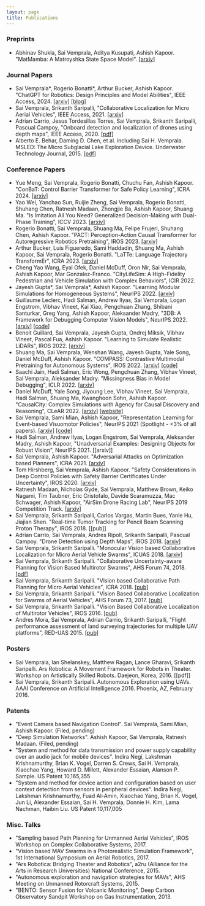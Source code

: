 ```yaml
---
layout: page
title: Publications
---
```


### Preprints


* Abhinav Shukla, Sai Vemprala, Aditya Kusupati, Ashish Kapoor. "MatMamba: A Matroyshka State Space Model". [[arxiv]](https://arxiv.org/abs/2410.06718)

### Journal Papers

* Sai Vemprala*, Rogerio Bonatti*, Arthur Bucker, Ashish Kapoor. "ChatGPT for Robotics: Design Principles and Model Abilities", IEEE Access, 2024. [[arxiv]](https://arxiv.org/abs/2306.17582) [[blog]](aka.ms/ChatGPT-Robotics)
* Sai Vemprala, Srikanth Saripalli, "Collaborative Localization for Micro Aerial Vehicles", IEEE Access, 2021. [[arxiv]](https://arxiv.org/abs/1905.02648)
* Adrian Carrio, Jesus Tordesillas Torres, Sai Vemprala, Srikanth Saripalli, Pascual Campoy, "Onboard detection and localization of drones using depth maps", IEEE Access, 2020. [[pdf]](https://ieeexplore.ieee.org/stamp/stamp.jsp?tp=&arnumber=8984298)
* Alberto E. Behar, Daming D. Chen, et al. including Sai H. Vemprala. MSLED: The Micro Subglacial Lake Exploration Device. Underwater Technology Journal, 2015. [[pdf]](https://www.ingentaconnect.com/content/sut/unwt/2015/00000033/00000001/art00002;jsessionid=agvzc52cz6vi.x-ic-live-01#)

### Conference Papers

* Yue Meng, Sai Vemprala, Rogerio Bonatti, Chuchu Fan, Ashish Kapoor. "ConBaT: Control Barrier Transformer for Safe Policy Learning", ICRA 2024. [[arxiv]](https://arxiv.org/abs/2303.04212)
* Yao Wei, Yanchao Sun, Ruijie Zheng, Sai Vemprala, Rogerio Bonatti, Shuhang Chen, Ratnesh Madaan, Zhongjie Ba, Ashish Kapoor, Shuang Ma. "Is Imitation All You Need? Generalized Decision-Making with Dual-Phase Training", ICCV 2023. [[arxiv]](https://arxiv.org/abs/2307.07909)
* Rogerio Bonatti, Sai Vemprala, Shuang Ma, Felipe Frujeri, Shuhang Chen, Ashish Kapoor. "PACT: Perception-Action Causal Transformer for Autoregressive Robotics Pretraining", IROS 2023. [[arxiv]](https://arxiv.org/abs/2209.11133)
* Arthur Bucker, Luis Figueredo, Sami Haddadin, Shuang Ma, Ashish Kapoor, Sai Vemprala, Rogerio Bonatti. "LaTTe: Language Trajectory TransformEr", ICRA 2023. [[arxiv]](https://arxiv.org/abs/2208.02918)
* Cheng Yao Wang, Eyal Ofek, Daniel McDuff, Oron Nir, Sai Vemprala, Ashish Kapoor, Mar Gonzalez-Franco. "CityLifeSim: A High-Fidelity Pedestrian and Vehicle Simulation with Complex Behaviors", ICIR 2022.
* Jayesh Gupta*, Sai Vemprala*, Ashish Kapoor. "Learning Modular Simulations for Homogeneous Systems", NeurIPS 2022. [[arxiv]](https://arxiv.org/abs/2210.16294)
* Guillaume Leclerc, Hadi Salman, Andrew Ilyas, Sai Vemprala, Logan Engstrom, Vibhav Vineet, Kai Xiao, Pengchuan Zhang, Shibani Santurkar, Greg Yang, Ashish Kapoor, Aleksander Madry, "3DB: A Framework for Debugging Computer Vision Models", NeurIPS 2022. [[arxiv]](https://arxiv.org/abs/2106.03805) [[code]](https://github.com/3db/3db)
* Benoit Guillard, Sai Vemprala, Jayesh Gupta, Ondrej Miksik, Vibhav Vineet, Pascal Fua, Ashish Kapoor. "Learning to Simulate Realistic LiDARs", IROS 2022. [[arxiv]](https://arxiv.org/abs/2209.10986)
* Shuang Ma, Sai Vemprala, Wenshan Wang, Jayesh Gupta, Yale Song, Daniel McDuff, Ashish Kapoor. "COMPASS: Contrastive Multimodal Pretraining for Autonomous Systems", IROS 2022. [[arxiv]](https://arxiv.org/abs/2203.15788) [[code]](https://github.com/microsoft/COMPASS)
* Saachi Jain, Hadi Salman, Eric Wong, Pengchuan Zhang, Vibhav Vineet, Sai Vemprala, Aleksander Madry. "Missingness Bias in Model Debugging", ICLR 2022. [[arxiv]](https://arxiv.org/abs/2204.08945)
* Daniel McDuff, Yale Song, Jiyoung Lee, Vibhav Vineet, Sai Vemprala, Hadi Salman, Shuang Ma, Kwanghoon Sohn, Ashish Kapoor. "CausalCity: Complex Simulations with Agency for Causal Discovery and Reasoning", CLeAR 2022. [[arxiv]](https://arxiv.org/abs/2106.13364) [[website]](https://causalcity.github.io)
* Sai Vemprala, Sami Mian, Ashish Kapoor, "Representation Learning for Event-based Visuomotor Policies", NeurIPS 2021 (Spotlight - <3% of all papers). [[arxiv]](https://arxiv.org/abs/2103.00806) [[code]](https://github.com/microsoft/event-vae-rl)
* Hadi Salman, Andrew Ilyas, Logan Engstrom, Sai Vemprala, Aleksander Madry, Ashish Kapoor, "Unadversarial Examples: Designing Objects for Robust Vision", NeurIPS 2021. [[arxiv]]
* Sai Vemprala, Ashish Kapoor. "Adversarial Attacks on Optimization based Planners", ICRA 2021. [[arxiv]](https://arxiv.org/abs/2011.00095s)
* Tom Hirshberg, Sai Vemprala, Ashish Kapoor. "Safety Considerations in Deep Control Policies with Safety Barrier Certificates Under Uncertainty", IROS 2020. [[arxiv]](https://arxiv.org/abs/2001.08198)
* Ratnesh Madaan, Nicholas Gyde, Sai Vemprala, Matthew Brown, Keiko Nagami, Tim Taubner, Eric Cristofalo, Davide Scaramuzza, Mac Schwager, Ashish Kapoor, "AirSim Drone Racing Lab", NeurIPS 2019 Competition Track. [[arxiv]](https://arxiv.org/abs/2003.05654)
* Sai Vemprala, Srikanth Saripalli, Carlos Vargas, Martin Bues, Yanle Hu, Jiajian Shen. "Real-time Tumor Tracking for Pencil Beam Scanning Proton Therapy", IROS 2018. [[pub]]
* Adrian Carrio, Sai Vemprala, Andres Ripoll, Srikanth Saripalli, Pascual Campoy. "Drone Detection using Depth Maps", IROS 2018. [[arxiv]](https://arxiv.org/abs/1808.00259)
* Sai Vemprala, Srikanth Saripalli. "Monocular Vision based Collaborative Localization for Micro Aerial Vehicle Swarms", ICUAS 2018. [[arxiv]](https://arxiv.org/abs/1804.02510)
* Sai Vemprala, Srikanth Saripalli. "Collaborative Uncertainty-aware Planning for Vision Based Multirotor Swarms", AHS Forum 74, 2018. [[pdf]]()
* Sai Vemprala, Srikanth Saripalli. "Vision based Collaborative Path Planning for Micro Aerial Vehicles", ICRA 2018. [[pub]]()
* Sai Vemprala, Srikanth Saripalli. "Vision Based Collaborative Localization for Swarms of Aerial Vehicles", AHS Forum 73, 2017. [[pub]]()
* Sai Vemprala, Srikanth Saripalli. "Vision Based Collaborative Localization of Multirotor Vehicles", IROS 2016. [[pub]]()
* Andres Mora, Sai Vemprala, Adrian Carrio, Srikanth Saripalli, "Flight performance assessment of land surveying trajectories for multiple UAV platforms", RED-UAS 2015. [[pub]]()


### Posters
* Sai Vemprala, Ian Shelanskey, Matthew Ragan, Lance Gharavi, Srikanth Saripalli. Ars Robotica: A Movement Framework for Robots in Theater. Workshop on Artistically Skilled Robots. Daejeon, Korea, 2016. [[pdf]]
* Sai Vemprala, Srikanth Saripalli. Autonomous Exploration using UAVs. AAAI Conference on Artificial Intelligence 2016. Phoenix, AZ, February 2016.

### Patents

* "Event Camera based Navigation Control". Sai Vemprala, Sami Mian, Ashish Kapoor. (Filed, pending)
* "Deep Simulation Networks". Ashish Kapoor, Sai Vemprala, Ratnesh Madaan. (Filed, pending)
* "System and method for data transmission and power supply capability over an audio jack for mobile devices". Indira Negi, Lakshman Krishnamurthy, Brian K. Vogel, Darren S. Crews, Sai H. Vemprala, Xiaochao Yang, Howard D. Millett, Alexander Essaian, Alanson P. Sample. US Patent 10,165,355
* "System and method for device action and configuration based on user context detection from sensors in peripheral devices". Indira Negi, Lakshman Krishnamurthy, Fuad Al-Amin, Xiaochao Yang, Brian K. Vogel, Jun Li, Alexander Essaian, Sai H. Vemprala, Donnie H. Kim, Lama Nachman, Haibin Liu. US Patent 10,117,005

### Misc. Talks

* "Sampling based Path Planning for Unmanned Aerial Vehicles", IROS Workshop on Complex Collaborative Systems, 2017.
* "Vision based MAV Swarms in a Photorealistic Simulation Framework", 1st International Symposium on Aerial Robotics, 2017.
* "Ars Robotica: Bridging Theater and Robotics", a2ru (Alliance for the Arts in Research Universities) National Conference, 2015.
* "Autonomous exploration and navigation strategies for MAVs", AHS Meeting on Unmanned Rotorcraft Systems, 2015.
* "BENTO: Sensor Fusion for Volcanic Monitoring", Deep Carbon Observatory Sandpit Workshop on Gas Instrumentation, 2013.